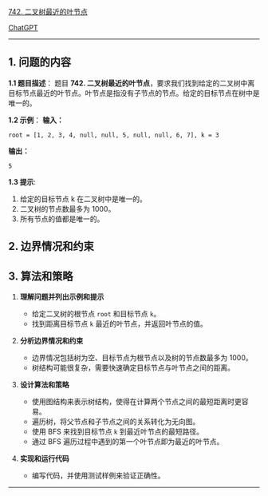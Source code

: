 [742. 二叉树最近的叶节点](https://leetcode.cn/problems/closest-leaf-in-a-binary-tree)

[ChatGPT](https://chat.openai.com/share/55dba6c3-1ee0-4e4e-8856-5478820c4af9)

---

## 1. 问题的内容
**1.1 题目描述**：
题目 **742. 二叉树最近的叶节点**，要求我们找到给定的二叉树中离目标节点最近的叶节点。叶节点是指没有子节点的节点。给定的目标节点在树中是唯一的。

**1.2 示例**：
**输入：**
```plaintext
root = [1, 2, 3, 4, null, null, 5, null, null, 6, 7], k = 3
```
**输出：**
```plaintext
5
```

**1.3 提示**:
1. 给定的目标节点 k 在二叉树中是唯一的。
2. 二叉树的节点数最多为 1000。
3. 所有节点的值都是唯一的。

## 2. 边界情况和约束


## 3. 算法和策略
1. **理解问题并列出示例和提示**  
    - 给定二叉树的根节点 `root` 和目标节点 `k`。
    - 找到距离目标节点 `k` 最近的叶节点，并返回叶节点的值。

2. **分析边界情况和约束**  
    - 边界情况包括树为空、目标节点为根节点以及树的节点数最多为 1000。
    - 树结构可能很复杂，需要快速确定目标节点与叶节点之间的距离。

3. **设计算法和策略**
    - 使用图结构来表示树结构，使得在计算两个节点之间的最短距离时更容易。
    - 遍历树，将父节点和子节点之间的关系转化为无向图。
    - 使用 BFS 来找到目标节点 `k` 到最近叶节点的最短路径。
    - 通过 BFS 遍历过程中遇到的第一个叶节点即为最近的叶节点。

4. **实现和运行代码**
    - 编写代码，并使用测试样例来验证正确性。

---